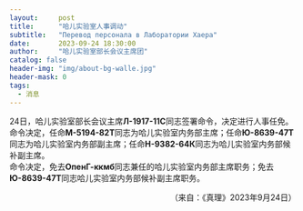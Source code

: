 ```yaml
---
layout:     post
title:      "哈儿实验室人事调动"
subtitle:   "Перевод персонала в Лаборатории Хаера"
date:       2023-09-24 18:30:00
author:     "哈儿实验室部长会议主席团"
catalog: false
header-img: "img/about-bg-walle.jpg"
header-mask: 0
tags:
  - 消息
---
```


24日，哈儿实验室部长会议主席**Л-1917-11С**同志签署命令，决定进行人事任免。  
命令决定，任命**М-5194-82Т**同志为哈儿实验室内务部主席；任命**Ю-8639-47Т**同志为哈儿实验室内务部副主席；任命**Н-9382-64К**同志为哈儿实验室内务部候补副主席。  
命令决定，免去**ОпенГ-ккмб**同志兼任的哈儿实验室内务部主席职务；免去**Ю-8639-47Т**同志哈儿实验室内务部候补副主席职务。
<div style="text-align: right">（来自：《真理》2023年9月24日）</div>